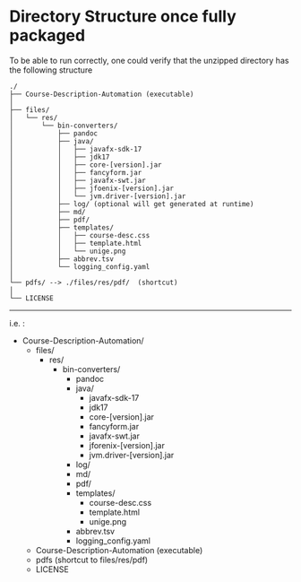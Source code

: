 # Directory Structure once fully packaged

To be able to run correctly, one could verify that the unzipped directory has the following structure
   

    ./
    ├── Course-Description-Automation (executable)
    │ 
    ├── files/
    │   └── res/
    │       └── bin-converters/
    │           ├── pandoc
    │           ├── java/
    │           │   ├── javafx-sdk-17
    │           │   ├── jdk17
    │           │   ├── core-[version].jar
    │           │   ├── fancyform.jar
    │           │   ├── javafx-swt.jar
    │           │   ├── jfoenix-[version].jar
    │           │   └── jvm.driver-[version].jar
    │           ├── log/ (optional will get generated at runtime)
    │           ├── md/
    │           ├── pdf/
    │           ├── templates/
    │           │   ├── course-desc.css
    │           │   ├── template.html
    │           │   └── unige.png
    │           ├── abbrev.tsv
    │           └── logging_config.yaml
    │ 
    └── pdfs/ --> ./files/res/pdf/  (shortcut)
    │ 
    └── LICENSE


***

i.e. :

- Course-Description-Automation/
  - files/
    - res/
      - bin-converters/
        - pandoc
        - java/
          - javafx-sdk-17
          - jdk17
          - core-[version].jar
          - fancyform.jar
          - javafx-swt.jar
          - jforenix-[version].jar
          - jvm.driver-[version].jar
        - log/
        - md/
        - pdf/
        - templates/
          - course-desc.css
          - template.html
          - unige.png
        - abbrev.tsv
        - logging_config.yaml
  - Course-Description-Automation (executable)
  - pdfs (shortcut to files/res/pdf)
  - LICENSE

